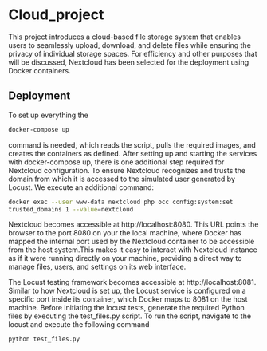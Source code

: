 # Cloud_project

This project introduces a cloud-based file storage system that enables users to seamlessly upload, download, and delete files while ensuring the privacy of individual storage spaces. For efficiency and other purposes that will be discussed, Nextcloud has been selected for the deployment using Docker containers.

## Deployment

To set up everything the 
```bash
docker-compose up
```
command is needed, which reads the script, pulls the required images, and creates the containers as defined. 
After setting up and starting the services with docker-compose up, there is one additional step required for Nextcloud configuration. To ensure Nextcloud recognizes and trusts the domain from which it is accessed to the simulated user generated by Locust. We execute an additional command:

```bash
docker exec --user www-data nextcloud php occ config:system:set
trusted_domains 1 --value=nextcloud
```
Nextcloud becomes accessible at http://localhost:8080. This URL points the browser to the port 8080 on your the local machine, where Docker has mapped the internal port used by the Nextcloud container to be accessible from the host system.This makes it easy to interact with Nextcloud instance as if it were running directly on your machine, providing a direct way to manage files, users, and settings on its web interface.

The Locust testing framework becomes accessible at http://localhost:8081. Similar to how Nextcloud is set up, the Locust service is configured on a specific port inside its container, which Docker maps to 8081 on the host machine.
Before initiating the locust tests, generate the required Python files by executing the test_files.py script.
To run the script, navigate to the locust and execute the following command

```bash
python test_files.py
```


